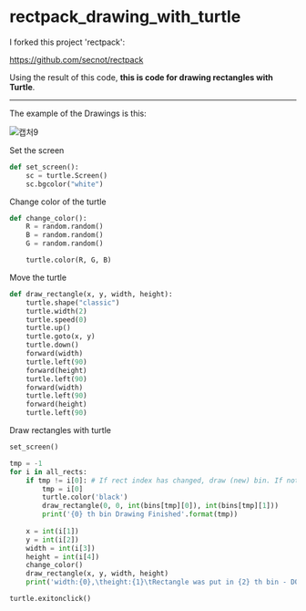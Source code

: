 # rectpack_drawing_with_turtle

I forked this project 'rectpack':

https://github.com/secnot/rectpack


Using the result of this code, **this is code for drawing rectangles with Turtle**.


---

The example of the Drawings is this:

![캡처9](https://user-images.githubusercontent.com/65406000/117544987-cb59b380-b05e-11eb-83de-6c9600cb46a1.JPG)


Set the screen
```python
def set_screen():
    sc = turtle.Screen()
    sc.bgcolor("white")
```

Change color of the turtle
```python
def change_color():
    R = random.random()
    B = random.random()
    G = random.random()

    turtle.color(R, G, B)
```

Move the turtle
```python
def draw_rectangle(x, y, width, height):
    turtle.shape("classic")
    turtle.width(2)
    turtle.speed(0)
    turtle.up()
    turtle.goto(x, y)
    turtle.down()
    forward(width)          
    turtle.left(90)
    forward(height)
    turtle.left(90)
    forward(width)
    turtle.left(90)
    forward(height)
    turtle.left(90)
```

Draw rectangles with turtle
```python
set_screen()

tmp = -1
for i in all_rects:
    if tmp != i[0]: # If rect index has changed, draw (new) bin. If not, don't have to draw the bin again.
        tmp = i[0]
        turtle.color('black')
        draw_rectangle(0, 0, int(bins[tmp][0]), int(bins[tmp][1]))
        print('{0} th bin Drawing Finished'.format(tmp))
    
    x = int(i[1])
    y = int(i[2])
    width = int(i[3])
    height = int(i[4])
    change_color()
    draw_rectangle(x, y, width, height)
    print('width:{0},\theight:{1}\tRectangle was put in {2} th bin - DONE'.format(width, height, tmp))

turtle.exitonclick()
```
